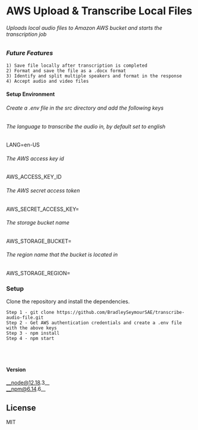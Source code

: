 


# AWS Upload & Transcribe Local Files 
###### Uploads local audio files to Amazon AWS bucket and starts the transcription job



### _Future Features_
```
1) Save file locally after transcription is completed
2) Format and save the file as a .docx format 
3) Identify and split multiple speakers and format in the response 
4) Accept audio and video files  
```



#### Setup Environment 
###### Create a .env file in the src directory and add the following keys 

###### The language to transcribe the audio in, by default set to english  
LANG=en-US

###### The AWS access key id  
AWS_ACCESS_KEY_ID
###### The AWS secret access token 
AWS_SECRET_ACCESS_KEY=
###### The storage bucket name 
AWS_STORAGE_BUCKET=
###### The region name that the bucket is located in 
AWS_STORAGE_REGION=

### Setup

Clone the repository and install the dependencies.

```
Step 1 - git clone https://github.com/BradleySeymourSAE/transcribe-audio-file.git 
Step 2 - Get AWS authentication credentials and create a .env file with the above keys
Step 3 - npm install
Step 4 - npm start
```


<br></br>
#### Version
__node@12.18.3__ <br>
__npm@6.14.6__
</br>
## License

MIT
